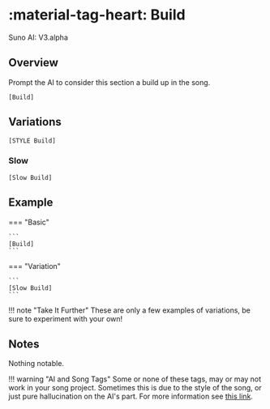 # :material-tag-heart: Build

<span class="suno-version">Suno AI: V3.alpha</span>

## Overview

Prompt the AI to consider this section a build up in the song.

```
[Build]
```

## Variations

```
[STYLE Build]
```

### Slow

```
[Slow Build]
```

## Example

=== "Basic"

    ```
    [Build]
    ```

=== "Variation"

    ```
    [Slow Build]
    ```

!!! note "Take It Further"
    These are only a few examples of variations, be sure to experiment with your own!

## Notes

Nothing notable.

!!! warning "AI and Song Tags"
    Some or none of these tags, may or may not work in your song project. Sometimes this is due to the style of the song, or just pure hallucination on the AI's part. For more information see [this link](#).
